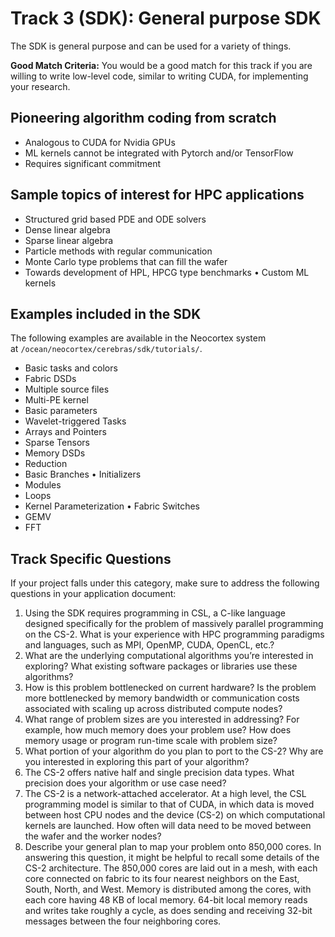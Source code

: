 # Track 3 (SDK): General purpose SDK
The SDK is general purpose and can be used for a variety of things.

**Good Match Criteria:** You would be a good match for this track if you are willing to write low-level code, similar to writing CUDA, for implementing your research.
## Pioneering algorithm coding from scratch
* Analogous to CUDA for Nvidia GPUs
* ML kernels cannot be integrated with Pytorch and/or TensorFlow
* Requires significant commitment
## Sample topics of interest for HPC applications
* Structured grid based PDE and ODE solvers
* Dense linear algebra
* Sparse linear algebra
* Particle methods with regular communication
* Monte Carlo type problems that can fill the wafer
* Towards development of HPL, HPCG type benchmarks • Custom ML kernels
## Examples included in the SDK
The following examples are available in the Neocortex system at `/ocean/neocortex/cerebras/sdk/tutorials/`.
* Basic tasks and colors
* Fabric DSDs
* Multiple source files
* Multi-PE kernel
* Basic parameters
* Wavelet-triggered Tasks
* Arrays and Pointers
* Sparse Tensors
* Memory DSDs
* Reduction
* Basic Branches • Initializers
* Modules
* Loops
* Kernel Parameterization • Fabric Switches
* GEMV
* FFT

## Track Specific Questions

If your project falls under this category, make sure to address the following questions in your application document:

1. Using the SDK requires programming in CSL, a C-like language designed specifically for the problem of massively
   parallel programming on the CS-2. What is your experience with HPC programming paradigms and languages, such as MPI,
   OpenMP, CUDA, OpenCL, etc.?
2. What are the underlying computational algorithms you’re interested in exploring? What existing software packages or
   libraries use these algorithms?
3. How is this problem bottlenecked on current hardware? Is the problem more bottlenecked by memory bandwidth or
   communication costs associated with scaling up across distributed compute nodes?
4. What range of problem sizes are you interested in addressing? For example, how much memory does your problem use? How
   does memory usage or program run-time scale with problem size?
5. What portion of your algorithm do you plan to port to the CS-2? Why are you interested in exploring this part of your
   algorithm?
6. The CS-2 offers native half and single precision data types. What precision does your algorithm or use case need?
7. The CS-2 is a network-attached accelerator. At a high level, the CSL programming model is similar to that of CUDA, in
   which data is moved between host CPU nodes and the device (CS-2) on which computational kernels are launched. How
   often will data need to be moved between the wafer and the worker nodes?
8. Describe your general plan to map your problem onto 850,000 cores. In answering this question, it might be helpful to
   recall some details of the CS-2 architecture. The 850,000 cores are laid out in a mesh, with each core connected on
   fabric to its four nearest neighbors on the East, South, North, and West. Memory is distributed among the cores, with
   each core having 48 KB of local memory. 64-bit local memory reads and writes take roughly a cycle, as does sending
   and receiving 32-bit messages between the four neighboring cores.
